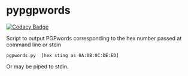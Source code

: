 pypgpwords
==========

[![Codacy Badge](https://api.codacy.com/project/badge/Grade/05d0d1d394b1424aa29085bff7a9a2cd)](https://www.codacy.com/app/lord-loh/py-PGPWords?utm_source=github.com&amp;utm_medium=referral&amp;utm_content=lordloh/py-PGPWords&amp;utm_campaign=Badge_Grade)

Script to output PGPwords corresponding to the hex number passed at command line or stdin

`pgpwords.py  [hex sting as 0A:0B:0C:DE:ED]`

Or may be piped to stdin.
